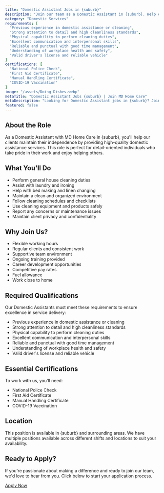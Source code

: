 ```yaml
---
title: "Domestic Assistant Jobs in {suburb}"
description: "Join our team as a Domestic Assistant in {suburb}. Help our clients maintain their independence by providing essential home care services with professionalism and care."
category: "Domestic Services"
requirements: [
  "Previous experience in domestic assistance or cleaning",
  "Strong attention to detail and high cleanliness standards",
  "Physical capability to perform cleaning duties",
  "Excellent communication and interpersonal skills",
  "Reliable and punctual with good time management",
  "Understanding of workplace health and safety",
  "Valid driver's license and reliable vehicle"
]
certifications: [
  "National Police Check",
  "First Aid Certificate",
  "Manual Handling Certificate",
  "COVID-19 Vaccination"
]
image: "/assets/Doing Dishes.webp"
metaTitle: "Domestic Assistant Jobs {suburb} | Join MD Home Care"
metaDescription: "Looking for Domestic Assistant jobs in {suburb}? Join MD Home Care's team of professional home care workers. Flexible hours and supportive work environment."
featured: false
---
```


## About the Role

As a Domestic Assistant with MD Home Care in {suburb}, you'll help our clients maintain their independence by providing high-quality domestic assistance services. This role is perfect for detail-oriented individuals who take pride in their work and enjoy helping others.

## What You'll Do

- Perform general house cleaning duties
- Assist with laundry and ironing
- Help with bed making and linen changing
- Maintain a clean and organized environment
- Follow cleaning schedules and checklists
- Use cleaning equipment and products safely
- Report any concerns or maintenance issues
- Maintain client privacy and confidentiality

## Why Join Us?

- Flexible working hours
- Regular clients and consistent work
- Supportive team environment
- Ongoing training provided
- Career development opportunities
- Competitive pay rates
- Fuel allowance
- Work close to home

## Required Qualifications

Our Domestic Assistants must meet these requirements to ensure excellence in service delivery:

- Previous experience in domestic assistance or cleaning
- Strong attention to detail and high cleanliness standards
- Physical capability to perform cleaning duties
- Excellent communication and interpersonal skills
- Reliable and punctual with good time management
- Understanding of workplace health and safety
- Valid driver's license and reliable vehicle

## Essential Certifications

To work with us, you'll need:

- National Police Check
- First Aid Certificate
- Manual Handling Certificate
- COVID-19 Vaccination

## Location

This position is available in {suburb} and surrounding areas. We have multiple positions available across different shifts and locations to suit your availability.

## Ready to Apply?

If you're passionate about making a difference and ready to join our team, we'd love to hear from you. Click below to start your application process.

[Apply Now](/contact) 